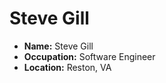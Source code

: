 # Steve Gill

- **Name:** Steve Gill
- **Occupation:** Software Engineer
- **Location:** Reston, VA
